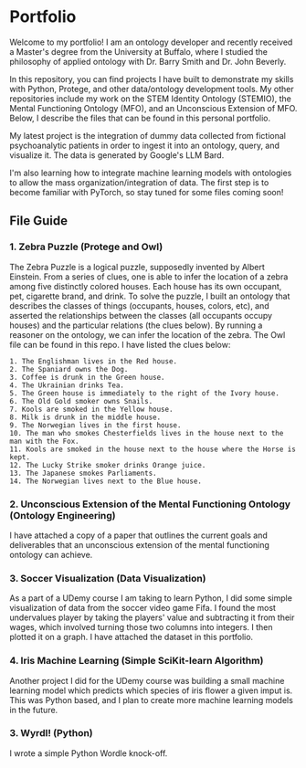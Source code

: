 # Portfolio

Welcome to my portfolio! I am an ontology developer and recently received a Master's degree from the University at Buffalo, where I studied the philosophy of applied ontology with Dr. Barry Smith and Dr. John Beverly.

In this repository, you can find projects I have built to demonstrate my skills with Python, Protege, and other data/ontology development tools. My other repositories include my work on the STEM Identity Ontology (STEMIO), the Mental Functioning Ontology (MFO), and an Unconscious Extension of MFO. Below, I describe the files that can be found in this personal portfolio.

My latest project is the integration of dummy data collected from fictional psychoanalytic patients in order to ingest it into an ontology, query, and visualize it. The data is generated by Google's LLM Bard.

I'm also learning how to integrate machine learning models with ontologies to allow the mass organization/integration of data. The first step is to become familiar with PyTorch, so stay tuned for some files coming soon!

## File Guide

### 1. Zebra Puzzle (Protege and Owl)

The Zebra Puzzle is a logical puzzle, supposedly invented by Albert Einstein. From a series of clues, one is able to infer the location of a zebra among five distinctly colored houses. Each house has its own occupant, pet, cigarette brand, and drink. To solve the puzzle, I built an ontology that describes the classes of things (occupants, houses, colors, etc), and asserted the relationships between the classes (all occupants occupy houses) and the particular relations (the clues below). By running a reasoner on the ontology, we can infer the location of the zebra. The Owl file can be found in this repo. I have listed the clues below:

```
1. The Englishman lives in the Red house.
2. The Spaniard owns the Dog.
3. Coffee is drunk in the Green house.
4. The Ukrainian drinks Tea.
5. The Green house is immediately to the right of the Ivory house.
6. The Old Gold smoker owns Snails.
7. Kools are smoked in the Yellow house.
8. Milk is drunk in the middle house.
9. The Norwegian lives in the first house.
10. The man who smokes Chesterfields lives in the house next to the man with the Fox.
11. Kools are smoked in the house next to the house where the Horse is kept.
12. The Lucky Strike smoker drinks Orange juice.
13. The Japanese smokes Parliaments.
14. The Norwegian lives next to the Blue house.
```

### 2. Unconscious Extension of the Mental Functioning Ontology (Ontology Engineering)

I have attached a copy of a paper that outlines the current goals and deliverables that an unconscious extension of the mental functioning ontology can achieve.

### 3. Soccer Visualization (Data Visualization)

As a part of a UDemy course I am taking to learn Python, I did some simple visualization of data from the soccer video game Fifa. I found the most undervalues player by taking the players' value and subtracting it from their wages, which involved turning those two columns into integers. I then plotted it on a graph. I have attached the dataset in this portfolio.

### 4. Iris Machine Learning (Simple SciKit-learn Algorithm)

Another project I did for the UDemy course was building a small machine learning model which predicts which species of iris flower a given imput is. This was Python based, and I plan to create more machine learning models in the future.


### 3. Wyrdl! (Python)

I wrote a simple Python Wordle knock-off.
